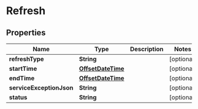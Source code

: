 
# Refresh

## Properties
Name | Type | Description | Notes
------------ | ------------- | ------------- | -------------
**refreshType** | **String** |  |  [optional]
**startTime** | [**OffsetDateTime**](OffsetDateTime.md) |  |  [optional]
**endTime** | [**OffsetDateTime**](OffsetDateTime.md) |  |  [optional]
**serviceExceptionJson** | **String** |  |  [optional]
**status** | **String** |  |  [optional]



